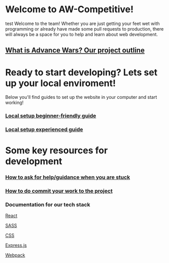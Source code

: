 # Welcome to AW-Competitive!
test
Welcome to the team! Whether you are just getting your feet wet with programming or already have made some pull requests to production, there will always be a space for you to help and learn about web development.

## [What is Advance Wars? Our project outline](https://github.com/JaviTrek/AW-Competitive/discussions/30)

# Ready to start developing? Lets set up your local enviroment!
Below you'll find guides to set up the website in your computer and start working!
### [Local setup beginner-friendly guide](https://github.com/JaviTrek/AW-Competitive/discussions/31)
### [Local setup experienced guide](https://github.com/JaviTrek/AW-Competitive/discussions/32)


# Some key resources for development
### [How to ask for help/guidance when you are stuck](https://github.com/JaviTrek/AW-Competitive/discussions/33)
### [How to do commit your work to the project](https://github.com/JaviTrek/AW-Competitive/discussions/34)

### Documentation for our tech stack
[React](https://beta.reactjs.org/learn)

[SASS](https://sass-lang.com/documentation/)

[CSS](https://developer.mozilla.org/en-US/docs/Web/CSS)

[Express.js](https://expressjs.com/)

[Webpack](https://webpack.js.org/)
